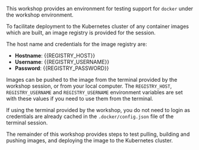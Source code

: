 This workshop provides an environment for testing support for ``docker`` under the workshop environment.

To facilitate deployment to the Kubernetes cluster of any container images which are built, an image registry is provided for the session.

The host name and credentials for the image registry are:

* **Hostname**: {{REGISTRY_HOST}}
* **Username**: {{REGISTRY_USERNAME}}
* **Password**: {{REGISTRY_PASSWORD}}

Images can be pushed to the image from the terminal provided by the workshop session, or from your local computer. The ``REGISTRY_HOST``, ``REGISTRY_USERNAME`` and ``REGISTRY_USERNAME`` environment variables are set with these values if you need to use them from the terminal.

If using the terminal provided by the workshop, you do not need to login as credentials are already cached in the ``.docker/config.json`` file of the terminal session.

The remainder of this workshop provides steps to test pulling, building and pushing images, and deploying the image to the Kubernetes cluster.
